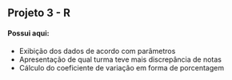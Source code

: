 ## Projeto 3 - R

#### Possui aqui:
* Exibição dos dados de acordo com parâmetros 
* Apresentação de qual turma teve mais discrepância de notas
* Cálculo do coeficiente de variação em forma de porcentagem
